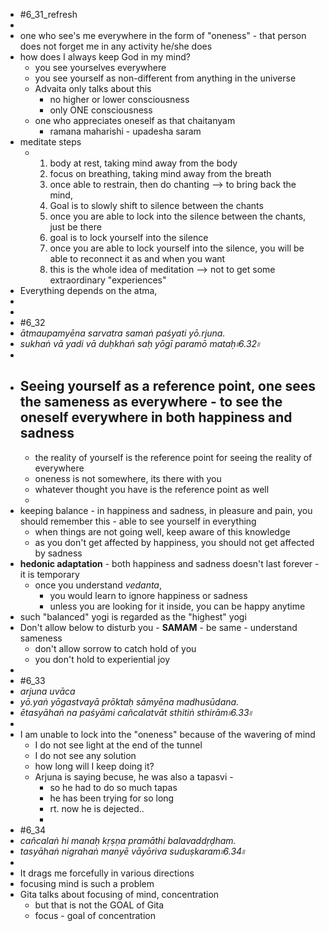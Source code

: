 - #6_31_refresh
-
- one who see's me everywhere in the form of "oneness" - that person does not forget me in any activity he/she does
- how does I always keep God in my mind?
	- you see yourselves everywhere
	- you see yourself as non-different from anything in the universe
	- Advaita only talks about this
		- no higher or lower consciousness
		- only ONE consciousness
	- one who appreciates oneself as that chaitanyam
		- ramana maharishi - upadesha saram
- meditate steps
	- 1. body at rest, taking mind away from the body
	  2. focus on breathing, taking mind away from the breath
	  3. once able to restrain, then do chanting  --> to bring back the mind, 
	  4. Goal is to slowly shift to silence between the chants
	  5. once you are able to lock into the silence between the chants, just be there
	  6. goal is to lock yourself into the silence
	  7. once you are able to lock yourself into the silence, you will be able to reconnect it as and when you want
	  8. this is the whole idea of meditation --> not to get some extraordinary "experiences"
- Everything depends on the atma,
-
-
- #6_32
- _ātmaupamyēna sarvatra samaṅ paśyati yō.rjuna._
- _sukhaṅ vā yadi vā duḥkhaṅ saḥ yōgī paramō mataḥ৷৷6.32৷৷_
-
- Seeing yourself as a reference point, one sees the sameness as everywhere - to see the oneself everywhere in both happiness and sadness
	-
	- the reality of yourself is the reference point for seeing the reality of everywhere
	- oneness is not somewhere, its there with you
	- whatever thought you have is the reference point as well
	-
- keeping balance - in happiness and sadness, in pleasure and pain, you should remember this - able to see yourself in everything
	- when things are not going well, keep aware of this knowledge
	- as you don't get affected by happiness, you should not get affected by sadness
- **hedonic adaptation** - both happiness and sadness doesn't last forever - it is temporary
	- once you understand _vedanta_,
		- you would learn to ignore happiness or sadness
		- unless you are looking for it inside, you can be happy anytime
- such "balanced" yogi is regarded as the "highest" yogi
- Don't allow below to disturb you - **SAMAM** - be same - understand sameness
	- don't allow sorrow to catch hold of you
	- you don't hold to experiential joy
-
- #6_33
- _arjuna uvāca_
- _yō.yaṅ yōgastvayā prōktaḥ sāmyēna madhusūdana._
- _ētasyāhaṅ na paśyāmi cañcalatvāt sthitiṅ sthirām৷৷6.33৷৷_
-
- I am unable to lock into the "oneness" because of the wavering of mind
	- I do not see light at the end of the tunnel
	- I do not see any solution
	- how long will I keep doing it?
	- Arjuna is saying becuse, he was also a tapasvi -
		- so he had to do so much tapas
		- he has been trying for so long
		- rt. now he is dejected..
		-
- #6_34
- _cañcalaṅ hi manaḥ kṛṣṇa pramāthi balavaddṛḍham._
- _tasyāhaṅ nigrahaṅ manyē vāyōriva suduṣkaram৷৷6.34৷৷_
-
- It drags me forcefully in various directions
- focusing mind is such a problem
- Gita talks about focusing of mind, concentration
	- but that is not the GOAL of Gita
	- focus - goal of concentration
